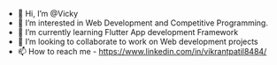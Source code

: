 - 👋 Hi, I’m @Vicky
- 👀 I’m interested in Web Development and Competitive Programming.
- 🌱 I’m currently learning Flutter App development Framework
- 💞️ I’m looking to collaborate to work on Web development projects
- 📫 How to reach me - https://www.linkedin.com/in/vikrantpatil8484/

<!---
VikrantPatil8484/VikrantPatil8484 is a ✨ special ✨ repository because its `README.md` (this file) appears on your GitHub profile.
You can click the Preview link to take a look at your changes.
--->
